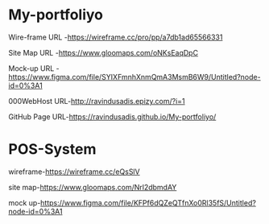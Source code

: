 # My-portfoliyo



Wire-frame URL -https://wireframe.cc/pro/pp/a7db1ad65566331

Site Map URL  -https://www.gloomaps.com/oNKsEaqDpC

Mock-up URL  -https://www.figma.com/file/SYIXFmnhXnmQmA3MsmB6W9/Untitled?node-id=0%3A1


000WebHost URL-http://ravindusadis.epizy.com/?i=1


GitHub Page URL-https://ravindusadis.github.io/My-portfoliyo/




# POS-System


wireframe-https://wireframe.cc/eQsSlV

site map-https://www.gloomaps.com/Nrl2dbmdAY

mock up-https://www.figma.com/file/KFPf6dQZeQTfnXo0Rl35fS/Untitled?node-id=0%3A1





